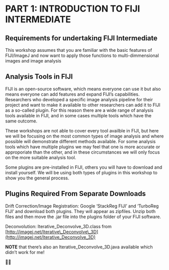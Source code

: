 # PART 1: INTRODUCTION TO FIJI INTERMEDIATE

## **Requirements for undertaking FIJI Intermediate**

This workshop assumes that you are familiar with the basic features of FIJI/ImageJ and now want to apply those functions to multi-dimmensional images and image analysis

## Analysis Tools in FIJI

FIJI is an open-source software, which means everyone can use it but also means everyone can add features and expand FIJI’s capabilities. Researchers who developed a specific image analysis pipeline for their project and want to make it available to other researchers can add it to FIJI as a so-called plugin. For this reason there are a wide range of analysis tools available in FIJI, and in some cases multiple tools which have the same outcome.

These workshops are not able to cover every tool availble in FIJI, but here we will be focusing on the most common types of image analysis and where possible will demonstrate different methods available. For some analysis tools which have multiple plugins we may feel that one is more accurate or approporiate than the other, and in these circumstances we will only focus on the more suitable analysis tool.

Some plugins are pre-installed in FIJI, others you will have to download and install yourself. We will be using both types of plugins in this workshop to show you the general process.

## Plugins Required From Separate Downloads

Drift Correction/Image Registration: Google ‘StackReg FIJI’ and ‘TurboReg FIJI’ and download both plugins. They will appear as zipfiles. Unzip both files and then move the .jar file into the plugins folder of your FIJI software.

Deconvolution: Iterative\_Deconvolve\_3D.class from [http://imagej.net/Iterative\_Deconvolve\_3D](http://imagej.net/Iterative_Deconvolve_3D)

**NOTE** that there’s also an Iterative\_Deconvolve\_3D.java available which didn’t work for me!



